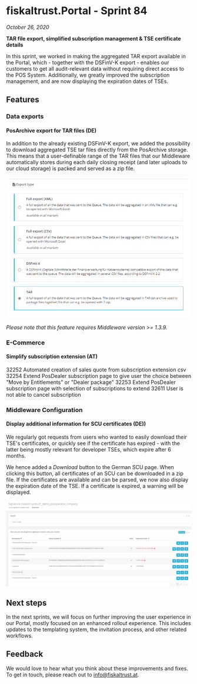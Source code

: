 # fiskaltrust.Portal - Sprint 84
_October 26, 2020_

**TAR file export, simplified subscription management & TSE certificate details**

In this sprint, we worked in making the aggregated TAR export available in the Portal, which - together with the DSFinV-K export - enables our customers to get all audit-relevant data without requiring direct access to the POS System. Additionally, we greatly improved the subscription management, and are now displaying the expiration dates of TSEs.

## Features

### Data exports

#### PosArchive export for TAR files (DE)
In addition to the already existing DSFinV-K export, we added the possibility to download aggregated TSE tar files directly from the PosArchive storage. This means that a user-definable range of the TAR files that our Middleware automatically stores during each daily closing receipt (and later uploads to our cloud storage) is packed and served as a zip file.

![scu-details](images/sprint-85/tar-export.png)

_Please note that this feature requires Middleware version >= 1.3.9._

### E-Commerce

#### Simplify subscription extension (AT)
32252 Automated creation of sales quote from subscription extension csv
32254 Extend PosDealer subscription page to give user the choice between "Move by Entitlements" or "Dealer package"
32253 Extend PosDealer subscription page with selection of subscriptions to extend
32611 User is not able to cancel subscription

### Middleware Configuration

#### Display additional information for SCU certificates (DE))
We regularly got requests from users who wanted to easily download their TSE's certificates, or quickly see if the certificate has expired - with the latter being mostly relevant for developer TSEs, which expire after 6 months.

We hence added a _Download_ button to the German SCU page. When clicking this button, all certificates of an SCU can be downloaded in a zip file. If the certificates are available and can be parsed, we now also display the expiration date of the TSE. If a certificate is expired, a warning will be displayed.

![scu-details](images/sprint-85/scu-details.png)

## Next steps
In the next sprints, we will focus on further improving the user experience in our Portal, mostly focused on an enhanced rollout experience. This includes updates to the templating system, the invitation process, and other related workflows.

## Feedback
We would love to hear what you think about these improvements and fixes. To get in touch, please reach out to [info@fiskaltrust.at](mailto:info@fiskaltrust.at).